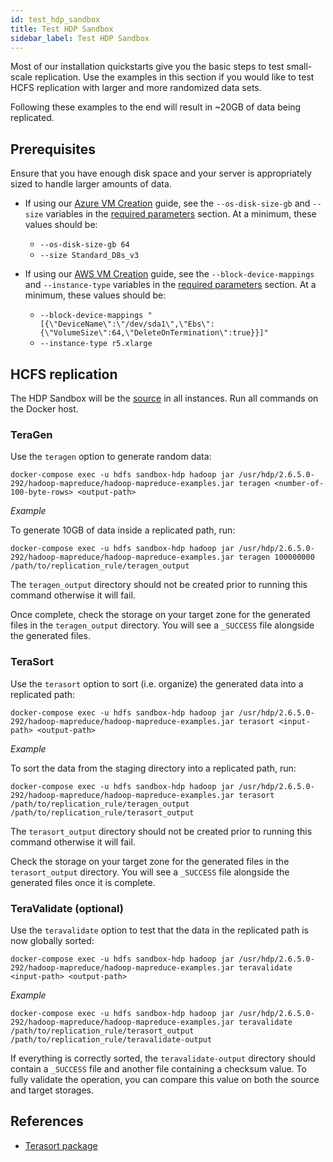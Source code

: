 ```yaml
---
id: test_hdp_sandbox
title: Test HDP Sandbox
sidebar_label: Test HDP Sandbox
---
```


Most of our installation quickstarts give you the basic steps to test small-scale replication. Use the examples in this section if you would like to test HCFS replication with larger and more randomized data sets.

Following these examples to the end will result in ~20GB of data being replicated.

## Prerequisites

Ensure that you have enough disk space and your server is appropriately sized to handle larger amounts of data.

* If using our [Azure VM Creation](../preparation/azure_vm_creation.md) guide, see the `--os-disk-size-gb` and `--size` variables in the [required parameters](../preparation/azure_vm_creation.md#required-parameters) section. At a minimum, these values should be:  
  * `--os-disk-size-gb 64`  
  * `--size Standard_D8s_v3`

* If using our [AWS VM Creation](../preparation/aws_vm_creation.md) guide, see the `--block-device-mappings` and `--instance-type` variables in the [required parameters](../preparation/aws_vm_creation.md#required-parameters) section. At a minimum, these values should be:  
  * `--block-device-mappings "[{\"DeviceName\":\"/dev/sda1\",\"Ebs\":{\"VolumeSize\":64,\"DeleteOnTermination\":true}}]"`  
  * `--instance-type r5.xlarge`

## HCFS replication

The HDP Sandbox will be the [source](../../glossary/s.md#source) in all instances. Run all commands on the Docker host.

### TeraGen

Use the `teragen` option to generate random data:

`docker-compose exec -u hdfs sandbox-hdp hadoop jar /usr/hdp/2.6.5.0-292/hadoop-mapreduce/hadoop-mapreduce-examples.jar teragen <number-of-100-byte-rows> <output-path>`

_Example_

To generate 10GB of data inside a replicated path, run:

`docker-compose exec -u hdfs sandbox-hdp hadoop jar /usr/hdp/2.6.5.0-292/hadoop-mapreduce/hadoop-mapreduce-examples.jar teragen 100000000 /path/to/replication_rule/teragen_output`

The `teragen_output` directory should not be created prior to running this command otherwise it will fail.

Once complete, check the storage on your target zone for the generated files in the `teragen_output` directory. You will see a `_SUCCESS` file alongside the generated files.

### TeraSort

Use the `terasort` option to sort (i.e. organize) the generated data into a replicated path:

`docker-compose exec -u hdfs sandbox-hdp hadoop jar /usr/hdp/2.6.5.0-292/hadoop-mapreduce/hadoop-mapreduce-examples.jar terasort <input-path> <output-path>`

_Example_

To sort the data from the staging directory into a replicated path, run:

`docker-compose exec -u hdfs sandbox-hdp hadoop jar /usr/hdp/2.6.5.0-292/hadoop-mapreduce/hadoop-mapreduce-examples.jar terasort /path/to/replication_rule/teragen_output /path/to/replication_rule/terasort_output`

The `terasort_output` directory should not be created prior to running this command otherwise it will fail.

Check the storage on your target zone for the generated files in the `terasort_output` directory. You will see a `_SUCCESS` file alongside the generated files once it is complete.

### TeraValidate (optional)

Use the `teravalidate` option to test that the data in the replicated path is now globally sorted:

`docker-compose exec -u hdfs sandbox-hdp hadoop jar /usr/hdp/2.6.5.0-292/hadoop-mapreduce/hadoop-mapreduce-examples.jar teravalidate <input-path> <output-path>`

_Example_

`docker-compose exec -u hdfs sandbox-hdp hadoop jar /usr/hdp/2.6.5.0-292/hadoop-mapreduce/hadoop-mapreduce-examples.jar teravalidate /path/to/replication_rule/terasort_output /path/to/replication_rule/teravalidate-output`

If everything is correctly sorted, the `teravalidate-output` directory should contain a `_SUCCESS` file and another file containing a checksum value. To fully validate the operation, you can compare this value on both the source and target storages.

## References

* [Terasort package](https://hadoop.apache.org/docs/r2.7.3/api/org/apache/hadoop/examples/terasort/package-summary.html)
